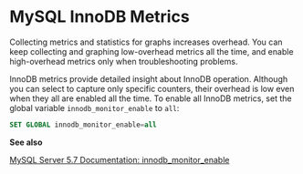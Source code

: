 # MySQL InnoDB Metrics

Collecting metrics and statistics for graphs increases overhead.  You can keep
collecting and graphing low-overhead metrics all the time, and enable
high-overhead metrics only when troubleshooting problems.

InnoDB metrics provide detailed insight about InnoDB operation.  Although you
can select to capture only specific counters, their overhead is low even when
they all are enabled all the time. To enable all InnoDB metrics, set the
global variable `innodb_monitor_enable` to `all`:

```sql
SET GLOBAL innodb_monitor_enable=all
```

**See also**

[MySQL Server 5.7 Documentation: innodb_monitor_enable](https://dev.mysql.com/doc/refman/5.7/en/innodb-parameters.html#sysvar_innodb_monitor_enable)
